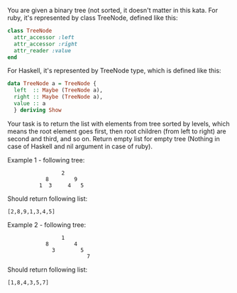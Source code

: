 You are given a binary tree (not sorted, it doesn't matter in this kata. 
For ruby, it's represented by class TreeNode, defined like this:

```ruby
class TreeNode
  attr_accessor :left
  attr_accessor :right
  attr_reader :value
end
```

For Haskell, it's represented by TreeNode type, which is defined like this:

```haskell
data TreeNode a = TreeNode {
  left  :: Maybe (TreeNode a),
  right :: Maybe (TreeNode a),
  value :: a
  } deriving Show
```

Your task is to return the list with elements from tree sorted by levels, which means the root element goes first, then root children (from left to right) are second and third, and so on. Return empty list for empty tree (Nothing in case of Haskell and nil argument in case of ruby).

Example 1 - following tree:

                     2
                8        9
              1  3     4   5

Should return following list:

    [2,8,9,1,3,4,5]

Example 2 - following tree:

                     1
                8        4
                  3        5
                             7
Should return following list:

    [1,8,4,3,5,7]
